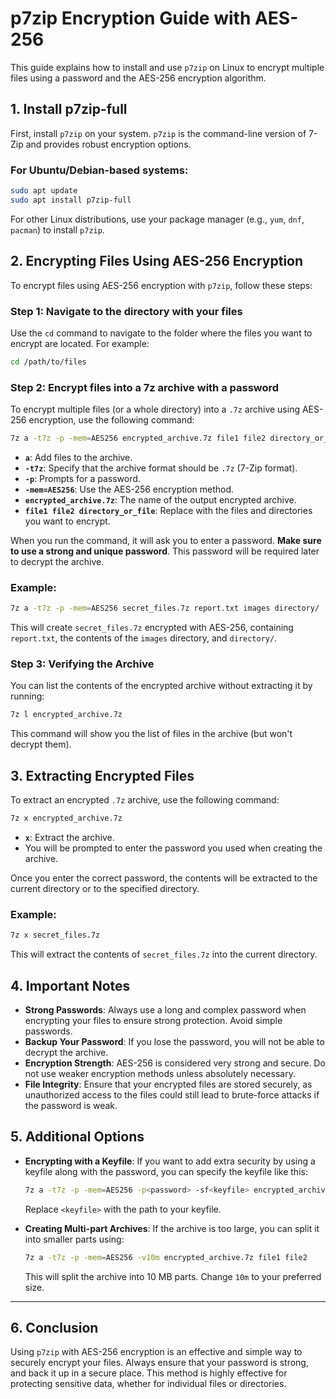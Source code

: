 # **p7zip Encryption Guide with AES-256**

This guide explains how to install and use `p7zip` on Linux to encrypt multiple files using a password and the AES-256 encryption algorithm.

## **1. Install p7zip-full**

First, install `p7zip` on your system. `p7zip` is the command-line version of 7-Zip and provides robust encryption options.

### For Ubuntu/Debian-based systems:
```bash
sudo apt update
sudo apt install p7zip-full
```

For other Linux distributions, use your package manager (e.g., `yum`, `dnf`, `pacman`) to install `p7zip`.

## **2. Encrypting Files Using AES-256 Encryption**

To encrypt files using AES-256 encryption with `p7zip`, follow these steps:

### Step 1: Navigate to the directory with your files
Use the `cd` command to navigate to the folder where the files you want to encrypt are located. For example:
```bash
cd /path/to/files
```

### Step 2: Encrypt files into a 7z archive with a password

To encrypt multiple files (or a whole directory) into a `.7z` archive using AES-256 encryption, use the following command:

```bash
7z a -t7z -p -mem=AES256 encrypted_archive.7z file1 file2 directory_or_file
```

- **`a`**: Add files to the archive.
- **`-t7z`**: Specify that the archive format should be `.7z` (7-Zip format).
- **`-p`**: Prompts for a password.
- **`-mem=AES256`**: Use the AES-256 encryption method.
- **`encrypted_archive.7z`**: The name of the output encrypted archive.
- **`file1 file2 directory_or_file`**: Replace with the files and directories you want to encrypt.

When you run the command, it will ask you to enter a password. **Make sure to use a strong and unique password**. This password will be required later to decrypt the archive.

### Example:
```bash
7z a -t7z -p -mem=AES256 secret_files.7z report.txt images directory/
```
This will create `secret_files.7z` encrypted with AES-256, containing `report.txt`, the contents of the `images` directory, and `directory/`.

### Step 3: Verifying the Archive
You can list the contents of the encrypted archive without extracting it by running:
```bash
7z l encrypted_archive.7z
```

This command will show you the list of files in the archive (but won't decrypt them).

## **3. Extracting Encrypted Files**

To extract an encrypted `.7z` archive, use the following command:

```bash
7z x encrypted_archive.7z
```

- **`x`**: Extract the archive.
- You will be prompted to enter the password you used when creating the archive.

Once you enter the correct password, the contents will be extracted to the current directory or to the specified directory.

### Example:
```bash
7z x secret_files.7z
```

This will extract the contents of `secret_files.7z` into the current directory.

## **4. Important Notes**

- **Strong Passwords**: Always use a long and complex password when encrypting your files to ensure strong protection. Avoid simple passwords.
- **Backup Your Password**: If you lose the password, you will not be able to decrypt the archive.
- **Encryption Strength**: AES-256 is considered very strong and secure. Do not use weaker encryption methods unless absolutely necessary.
- **File Integrity**: Ensure that your encrypted files are stored securely, as unauthorized access to the files could still lead to brute-force attacks if the password is weak.

## **5. Additional Options**

- **Encrypting with a Keyfile**:
  If you want to add extra security by using a keyfile along with the password, you can specify the keyfile like this:
  ```bash
  7z a -t7z -p -mem=AES256 -p<password> -sf<keyfile> encrypted_archive.7z file1 file2
  ```
  Replace `<keyfile>` with the path to your keyfile.

- **Creating Multi-part Archives**:
  If the archive is too large, you can split it into smaller parts using:
  ```bash
  7z a -t7z -p -mem=AES256 -v10m encrypted_archive.7z file1 file2
  ```
  This will split the archive into 10 MB parts. Change `10m` to your preferred size.

---

## **6. Conclusion**

Using `p7zip` with AES-256 encryption is an effective and simple way to securely encrypt your files. Always ensure that your password is strong, and back it up in a secure place. This method is highly effective for protecting sensitive data, whether for individual files or directories.
